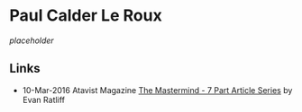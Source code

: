
# Paul Calder Le Roux

_placeholder_

## Links

* 10-Mar-2016 Atavist Magazine [The Mastermind - 7 Part Article Series](https://magazine.atavist.com/the-mastermind) by Evan Ratliff
